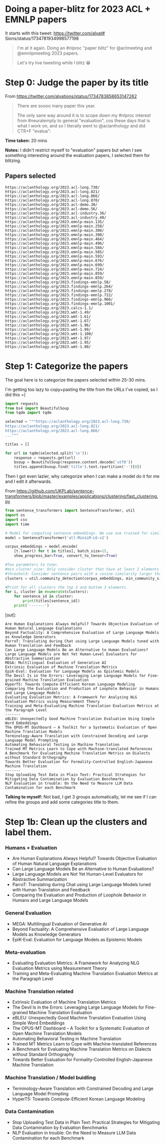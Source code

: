 # Doing a paper-blitz for 2023 ACL + EMNLP papers

It starts with this tweet: https://twitter.com/alvat# Sions/status/1734781934998577198

> I'm at it again. Doing an #nlproc "paper blitz" for @aclmeeting and @emnlpmeeting 2023 papers.
> 
> Let's try live tweeting while I blitz 😁


# Step 0: Judge the paper by its title

From https://twitter.com/alvations/status/1734783858653147262

> There are soooo many paper this year. 
>
> The only sane way around it is to scope down my #nlproc interest from #neuralempty to general "evaluation", cos these days that is what I work on, and so I literally went to 
@aclanthology and did CTR+F "evalua":


**Time taken:** 20 mins

**Notes:** I didn't restrict myself to "evaluation" papers but when I see something interesting around the evaluation papers, I selected them for blitzing. 

## Papers selected

```
https://aclanthology.org/2023.acl-long.730/
https://aclanthology.org/2023.acl-long.821/
https://aclanthology.org/2023.acl-long.866/
https://aclanthology.org/2023.acl-long.870/
https://aclanthology.org/2023.acl-demo.30/
https://aclanthology.org/2023.acl-demo.56/
https://aclanthology.org/2023.acl-industry.36/
https://aclanthology.org/2023.acl-industry.40/
https://aclanthology.org/2023.emnlp-main.135/
https://aclanthology.org/2023.emnlp-main.258/
https://aclanthology.org/2023.emnlp-main.308/
https://aclanthology.org/2023.emnlp-main.390/
https://aclanthology.org/2023.emnlp-main.464/
https://aclanthology.org/2023.emnlp-main.496/
https://aclanthology.org/2023.emnlp-main.584/
https://aclanthology.org/2023.emnlp-main.585/
https://aclanthology.org/2023.emnlp-main.593/
https://aclanthology.org/2023.emnlp-main.676/
https://aclanthology.org/2023.emnlp-main.699/
https://aclanthology.org/2023.emnlp-main.724/
https://aclanthology.org/2023.emnlp-main.859/
https://aclanthology.org/2023.emnlp-main.859/
https://aclanthology.org/2023.findings-emnlp.58/
https://aclanthology.org/2023.findings-emnlp.264/
https://aclanthology.org/2023.findings-emnlp.278/
https://aclanthology.org/2023.findings-emnlp.722/
https://aclanthology.org/2023.findings-emnlp.966/
https://aclanthology.org/2023.findings-emnlp.1001/
https://aclanthology.org/2023.calcs-1.1/
https://aclanthology.org/2023.wmt-1.49/
https://aclanthology.org/2023.wmt-1.61/
https://aclanthology.org/2023.wmt-1.67/
https://aclanthology.org/2023.wmt-1.96/
https://aclanthology.org/2023.wmt-1.99/
https://aclanthology.org/2023.wmt-1.100/
https://aclanthology.org/2023.wmt-1.97/
https://aclanthology.org/2023.wmt-1.95/
https://aclanthology.org/2023.wmt-1.80/
```


# Step 1: Categorize the papers

The goal here is to categorize the papers selected within 25-30 mins.

I'm getting too lazy to copy+pasting the title from the URLs I've copied, so I did this =) 

```python
import requests
from bs4 import BeautifulSoup
from tqdm import tqdm

selected = """https://aclanthology.org/2023.acl-long.730/
https://aclanthology.org/2023.acl-long.821/
https://aclanthology.org/2023.acl-long.866/
..."""

titles = []

for url in tqdm(selected.split('\n')):
    response = requests.get(url)
    bsoup = BeautifulSoup(response.content.decode('utf8'))
    titles.append(bsoup.find('title').text.rpartition('-')[0])
```

Then I got even lazier, why categorize when I can make a model do it for me and I edit it afterwards.

From https://github.com/UKPLab/sentence-transformers/blob/master/examples/applications/clustering/fast_clustering.py

```python
from sentence_transformers import SentenceTransformer, util
import os
import csv
import time

# Model for computing sentence embeddings. We use one trained for similar questions detection
model = SentenceTransformer('all-MiniLM-L6-v2')

corpus_embeddings = model.encode(
    [t.lower() for t in titles], batch_size=15, 
    show_progress_bar=True, convert_to_tensor=True)

#Two parameters to tune:
#min_cluster_size: Only consider cluster that have at least 2 elements
#threshold: Consider sentence pairs with a cosine-similarity larger than threshold of 0.5
clusters = util.community_detection(corpus_embeddings, min_community_size=2, threshold=0.5)

#Print for all clusters the top 3 and bottom 3 elements
for i, cluster in enumerate(clusters):
    for sentence_id in cluster:
        print(titles[sentence_id])
    print('-------')
```

[out]:

```
Are Human Explanations Always Helpful? Towards Objective Evaluation of Human Natural Language Explanations 
Beyond Factuality: A Comprehensive Evaluation of Large Language Models as Knowledge Generators 
ParroT: Translating during Chat using Large Language Models tuned with Human Translation and Feedback 
Can Large Language Models Be an Alternative to Human Evaluations? 
Large Language Models are Not Yet Human-Level Evaluators for Abstractive Summarization 
MEGA: Multilingual Evaluation of Generative AI 
Extrinsic Evaluation of Machine Translation Metrics 
EpiK-Eval: Evaluation for Language Models as Epistemic Models 
The Devil Is in the Errors: Leveraging Large Language Models for Fine-grained Machine Translation Evaluation 
HyperT5: Towards Compute-Efficient Korean Language Modeling 
Comparing the Evaluation and Production of Loophole Behavior in Humans and Large Language Models 
Evaluating Evaluation Metrics: A Framework for Analyzing NLG Evaluation Metrics using Measurement Theory 
Training and Meta-Evaluating Machine Translation Evaluation Metrics at the Paragraph Level 
-------
eBLEU: Unexpectedly Good Machine Translation Evaluation Using Simple Word Embeddings 
The OPUS-MT Dashboard – A Toolkit for a Systematic Evaluation of Open Machine Translation Models 
Terminology-Aware Translation with Constrained Decoding and Large Language Model Prompting 
Automating Behavioral Testing in Machine Translation 
Trained MT Metrics Learn to Cope with Machine-translated References 
A Benchmark for Evaluating Machine Translation Metrics on Dialects without Standard Orthography 
Towards Better Evaluation for Formality-Controlled English-Japanese Machine Translation 
-------
Stop Uploading Test Data in Plain Text: Practical Strategies for Mitigating Data Contamination by Evaluation Benchmarks 
NLP Evaluation in trouble: On the Need to Measure LLM Data Contamination for each Benchmark 
```

**Talking to myself:** Not bad, I get 3 groups automatically, let me see if I can refine the groups and add some categories title to them.


# Step 1b: Clean up the clusters and label them.


### Humans + Evaluation
- Are Human Explanations Always Helpful? Towards Objective Evaluation of Human Natural Language Explanations 
- Can Large Language Models Be an Alternative to Human Evaluations? 
- Large Language Models are Not Yet Human-Level Evaluators for Abstractive Summarization
- ParroT: Translating during Chat using Large Language Models tuned with Human Translation and Feedback
- Comparing the Evaluation and Production of Loophole Behavior in Humans and Large Language Models 

### General Evaluation
- MEGA: Multilingual Evaluation of Generative AI
- Beyond Factuality: A Comprehensive Evaluation of Large Language Models as Knowledge Generators
- EpiK-Eval: Evaluation for Language Models as Epistemic Models 

### Meta-evaluation
- Evaluating Evaluation Metrics: A Framework for Analyzing NLG Evaluation Metrics using Measurement Theory
- Training and Meta-Evaluating Machine Translation Evaluation Metrics at the Paragraph Level 

### Machine Translation related
- Extrinsic Evaluation of Machine Translation Metrics
- The Devil Is in the Errors: Leveraging Large Language Models for Fine-grained Machine Translation Evaluation 
- eBLEU: Unexpectedly Good Machine Translation Evaluation Using Simple Word Embeddings 
- The OPUS-MT Dashboard – A Toolkit for a Systematic Evaluation of Open Machine Translation Models
- Automating Behavioral Testing in Machine Translation
- Trained MT Metrics Learn to Cope with Machine-translated References
- A Benchmark for Evaluating Machine Translation Metrics on Dialects without Standard Orthography 
- Towards Better Evaluation for Formality-Controlled English-Japanese Machine Translation

### Machine Translation / Model buidling
- Terminology-Aware Translation with Constrained Decoding and Large Language Model Prompting 
- HyperT5: Towards Compute-Efficient Korean Language Modeling 
 
### Data Contamination
- Stop Uploading Test Data in Plain Text: Practical Strategies for Mitigating Data Contamination by Evaluation Benchmarks 
- NLP Evaluation in trouble: On the Need to Measure LLM Data Contamination for each Benchmark 
```
